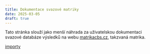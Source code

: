 ```yaml
---
title: Dokumentace svazové matriky
date: 2025-03-05
draft: true
---
```


Tato stránka slouží jako menší náhrada za uživatelskou dokumentaci svazové databáze výsledků na webu [matrikacbs.cz](https://matrikacbs.cz), takzvaná matrika.


[importy](./import)